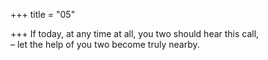 +++
title = "05"

+++
If today, at any time at all, you two should hear this call,  
– let the help of you two become truly nearby.  